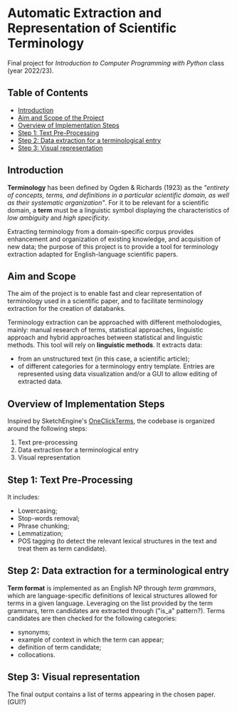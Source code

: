 # Automatic Extraction and Representation of Scientific Terminology
Final project for *Introduction to Computer Programming with Python* class (year 2022/23).

## Table of Contents

- [Introduction](#Introduction)
- [Aim and Scope of the Project](#Aim-and-Scope-of-the-Project)
- [Overview of Implementation Steps](#Overview-of-Implementation-Steps)
- [Step 1: Text Pre-Processing](#Step-1-Text-Pre-Processing)
- [Step 2: Data extraction for a terminological entry](#Step-2-Data-extraction-for-a-terminological-entry)
- [Step 3: Visual representation](#Step-3-Visual-representation)

## Introduction

**Terminology** has been defined by Ogden & Richards (1923) as the *"entirety of concepts, terms, and definitions in a particular scientific 
domain, as well as their systematic organization"*. For it to be relevant for a scientific domain, a **term** must be a linguistic symbol 
displaying the characteristics of *low ambiguity* and *high specificity*.  
  
Extracting terminology from a domain-specific corpus provides enhancement and organization of existing knowledge, and acquisition of new data; 
the purpose of this project is to provide a tool for terminology extraction adapted for English-language scientific papers.   

## Aim and Scope

The aim of the project is to enable fast and clear representation of terminology used in a scientific paper, and to 
facilitate terminology extraction for the creation of databanks.

Terminology extraction can be approached with different metholodogies, mainly: manual research of terms, statistical approaches, 
linguistic approach and hybrid approaches between statistical and linguistic methods. This tool will rely on **linguistic methods**. 
It extracts data:
* from an unstructured text (in this case, a scientific article);
* of different categories for a terminology entry template.
Entries are represented using data visualization and/or a GUI to allow editing of extracted data.

## Overview of Implementation Steps

Inspired by SketchEngine's [OneClickTerms](https://terms.sketchengine.eu/how-does-it-work), the codebase is organized around the following steps:  
1. Text pre-processing 
2. Data extraction for a terminological entry
3. Visual representation

## Step 1: Text Pre-Processing

It includes:
* Lowercasing;
* Stop-words removal;
* Phrase chunking; 
* Lemmatization; 
* POS tagging (to detect the relevant lexical structures in the text and treat them as term candidate).

## Step 2: Data extraction for a terminological entry

**Term format** is implemented as an English NP through *term grammars*, which are language-specific definitions of lexical structures allowed 
for terms in a given language. Leveraging on the list provided by the term grammars, term candidates are extracted through ("is_a" pattern?).
Terms candidates are then checked for the following categories:
* synonyms;
* example of context in which the term can appear;
* definition of term candidate;
* collocations.

## Step 3: Visual representation

The final output contains a list of terms appearing in the chosen paper. (GUI?)
